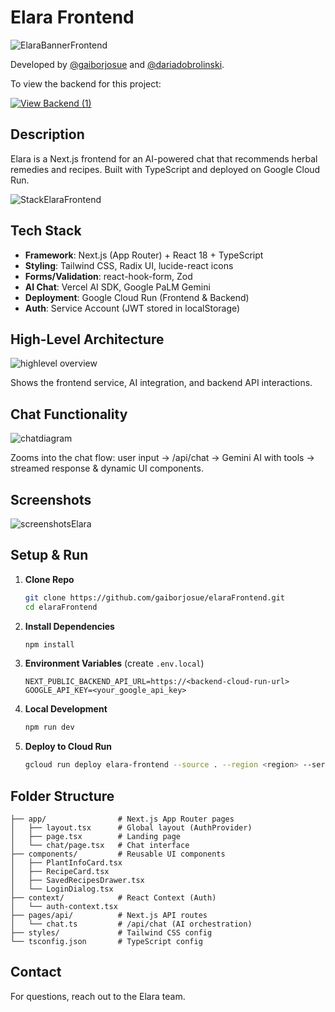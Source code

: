 # **Elara Frontend**

![ElaraBannerFrontend](https://github.com/user-attachments/assets/e8f5825c-594a-4998-aebf-525f57a83ae4)

Developed by [@gaiborjosue](https://edwardgaibor.me) and [@dariadobrolinski](https://dariadobrolinski.me).

To view the backend for this project:

[![View Backend (1)](https://github.com/user-attachments/assets/4357cfd3-1cf8-4749-9ced-4d34ccc8fb57)](https://github.com/dariadobrolinski/elaraBackend)

## Description

Elara is a Next.js frontend for an AI-powered chat that recommends herbal remedies and recipes. Built with TypeScript and deployed on Google Cloud Run.

![StackElaraFrontend](https://github.com/user-attachments/assets/7f2d83a2-46d8-4303-846d-6ea978f723e5)

## Tech Stack

* **Framework**: Next.js (App Router) + React 18 + TypeScript
* **Styling**: Tailwind CSS, Radix UI, lucide-react icons
* **Forms/Validation**: react-hook-form, Zod
* **AI Chat**: Vercel AI SDK, Google PaLM Gemini
* **Deployment**: Google Cloud Run (Frontend & Backend)
* **Auth**: Service Account (JWT stored in localStorage)

## High-Level Architecture

![highlevel overview](https://github.com/user-attachments/assets/a7a1c8a3-fea0-4e04-aa64-d510676bf574)

Shows the frontend service, AI integration, and backend API interactions.

## Chat Functionality

![chatdiagram](https://github.com/user-attachments/assets/990ab1be-8b2c-45c5-b4ed-9f604ce314b8)

Zooms into the chat flow: user input → /api/chat → Gemini AI with tools → streamed response & dynamic UI components.

## Screenshots

![screenshotsElara](https://github.com/user-attachments/assets/e2627e39-922b-4a2f-8c41-d0e575e83928)


## Setup & Run

1. **Clone Repo**

   ```bash
   git clone https://github.com/gaiborjosue/elaraFrontend.git
   cd elaraFrontend
   ```
2. **Install Dependencies**

   ```bash
   npm install
   ```
3. **Environment Variables** (create `.env.local`)

   ```env
   NEXT_PUBLIC_BACKEND_API_URL=https://<backend-cloud-run-url>
   GOOGLE_API_KEY=<your_google_api_key>
   ```
4. **Local Development**

   ```bash
   npm run dev
   ```
5. **Deploy to Cloud Run**

   ```bash
   gcloud run deploy elara-frontend --source . --region <region> --service-account <service-account>
   ```

## Folder Structure

```
├── app/                # Next.js App Router pages
│   ├── layout.tsx      # Global layout (AuthProvider)
│   ├── page.tsx        # Landing page
│   └── chat/page.tsx   # Chat interface
├── components/         # Reusable UI components
│   ├── PlantInfoCard.tsx
│   ├── RecipeCard.tsx
│   ├── SavedRecipesDrawer.tsx
│   └── LoginDialog.tsx
├── context/            # React Context (Auth)
│   └── auth-context.tsx
├── pages/api/          # Next.js API routes
│   └── chat.ts         # /api/chat (AI orchestration)
├── styles/             # Tailwind CSS config
└── tsconfig.json       # TypeScript config
```

## Contact

For questions, reach out to the Elara team.
